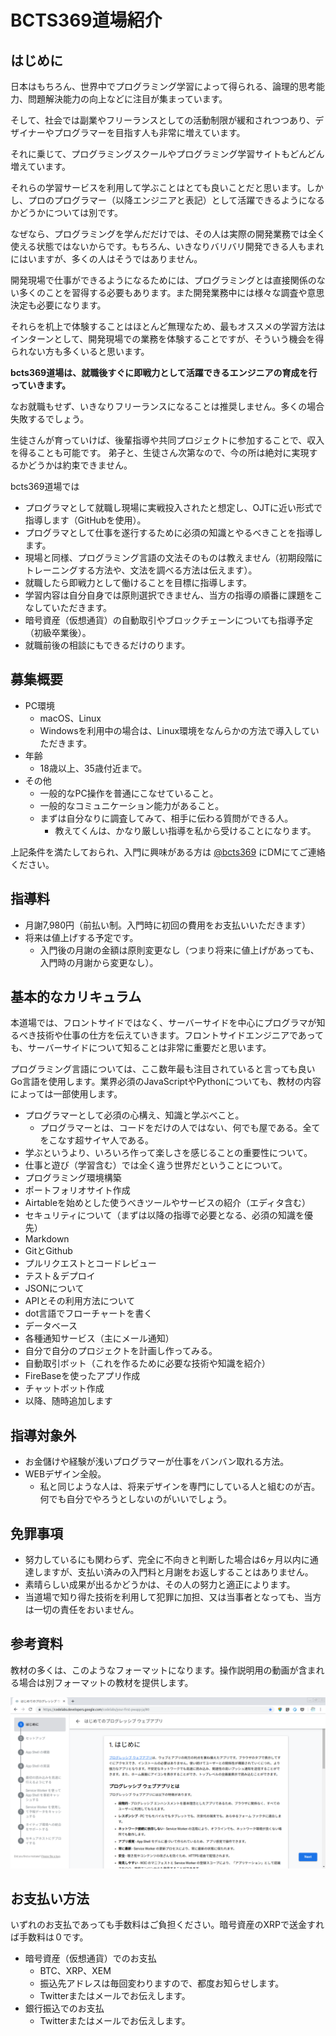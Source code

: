 # BCTS369道場紹介

## はじめに

日本はもちろん、世界中でプログラミング学習によって得られる、論理的思考能力、問題解決能力の向上などに注目が集まっています。

そして、社会では副業やフリーランスとしての活動制限が緩和されつつあり、デザイナーやプログラマーを目指す人も非常に増えています。

それに乗じて、プログラミングスクールやプログラミング学習サイトもどんどん増えています。

それらの学習サービスを利用して学ぶことはとても良いことだと思います。しかし、プロのプログラマー（以降エンジニアと表記）として活躍できるようになるかどうかについては別です。

なぜなら、プログラミングを学んだだけでは、その人は実際の開発業務では全く使える状態ではないからです。もちろん、いきなりバリバリ開発できる人もまれにはいますが、多くの人はそうではありません。

開発現場で仕事ができるようになるためには、プログラミングとは直接関係のない多くのことを習得する必要もあります。また開発業務中には様々な調査や意思決定も必要になります。

それらを机上で体験することはほとんど無理なため、最もオススメの学習方法はインターンとして、開発現場での業務を体験することですが、そういう機会を得られない方も多くいると思います。

**bcts369道場は、就職後すぐに即戦力として活躍できるエンジニアの育成を行っていきます。**

なお就職もせず、いきなりフリーランスになることは推奨しません。多くの場合失敗するでしょう。

生徒さんが育っていけば、後輩指導や共同プロジェクトに参加することで、収入を得ることも可能です。 弟子と、生徒さん次第なので、今の所は絶対に実現するかどうかは約束できません。


bcts369道場では

- プログラマとして就職し現場に実戦投入されたと想定し、OJTに近い形式で指導します（GitHubを使用）。
- プログラマとして仕事を遂行するために必須の知識とやるべきことを指導します。
- 現場と同様、プログラミング言語の文法そのものは教えません（初期段階にトレーニングする方法や、文法を調べる方法は伝えます）。
- 就職したら即戦力として働けることを目標に指導します。
- 学習内容は自分自身では原則選択できません、当方の指導の順番に課題をこなしていただきます。
- 暗号資産（仮想通貨）の自動取引やブロックチェーンについても指導予定（初級卒業後）。
- 就職前後の相談にもできるだけのります。

## 募集概要

- PC環境
  - macOS、Linux
  - Windowsを利用中の場合は、Linux環境をなんらかの方法で導入していただきます。
- 年齢
  - 18歳以上、35歳付近まで。
- その他
  - 一般的なPC操作を普通にこなせていること。
  - 一般的なコミュニケーション能力があること。
  - まずは自分なりに調査してみて、相手に伝わる質問ができる人。
    - 教えてくんは、かなり厳しい指導を私から受けることになります。

上記条件を満たしておられ、入門に興味がある方は [@bcts369](https://twitter.com/bcts369) にDMにてご連絡ください。

## 指導料

- 月謝7,980円（前払い制。入門時に初回の費用をお支払いいただきます）
- 将来は値上げする予定です。
  - 入門後の月謝の金額は原則変更なし（つまり将来に値上げがあっても、入門時の月謝から変更なし）。

## 基本的なカリキュラム

本道場では、フロントサイドではなく、サーバーサイドを中心にプログラマが知るべき技術や仕事の仕方を伝えていきます。フロントサイドエンジニアであっても、サーバーサイドについて知ることは非常に重要だと思います。

プログラミング言語については、ここ数年最も注目されていると言っても良いGo言語を使用します。業界必須のJavaScriptやPythonについても、教材の内容によっては一部使用します。

- プログラマーとして必須の心構え、知識と学ぶべこと。
  - プログラマーとは、コードをだけの人ではない、何でも屋である。全てをこなす超サイヤ人である。
- 学ぶというより、いろいろ作って楽しさを感じることの重要性について。
- 仕事と遊び（学習含む）では全く違う世界だということについて。
- プログラミング環境構築
- ポートフォリオサイト作成
- Airtableを始めとした使うべきツールやサービスの紹介（エディタ含む）
- セキュリティについて（まずは以降の指導で必要となる、必須の知識を優先）
- Markdown
- GitとGithub
- プルリクエストとコードレビュー
- テスト＆デプロイ
- JSONについて
- APIとその利用方法について
- dot言語でフローチャートを書く
- データベース
- 各種通知サービス（主にメール通知）
- 自分で自分のプロジェクトを計画し作ってみる。
- 自動取引ボット（これを作るために必要な技術や知識を紹介）
- FireBaseを使ったアプリ作成
- チャットボット作成
- 以降、随時追加します

## 指導対象外
- お金儲けや経験が浅いプログラマーが仕事をバンバン取れる方法。
- WEBデザイン全般。
  - 私と同じような人は、将来デザインを専門にしている人と組むのが吉。何でも自分でやろうとしないのがいいでしょう。

## 免罪事項
- 努力しているにも関わらず、完全に不向きと判断した場合は6ヶ月以内に通達しますが、支払い済みの入門料と月謝をお返しすることはありません。
- 素晴らしい成果が出るかどうかは、その人の努力と適正によります。
- 当道場で知り得た技術を利用して犯罪に加担、又は当事者となっても、当方は一切の責任をおいません。

## 参考資料

教材の多くは、このようなフォーマットになります。操作説明用の動画が含まれる場合は別フォーマットの教材を提供します。

![material](./images/material-example.png)

## お支払い方法

いずれのお支払であっても手数料はご負担ください。暗号資産のXRPで送金すれば手数料は０です。

- 暗号資産（仮想通貨）でのお支払
  - BTC、XRP、XEM
  - 振込先アドレスは毎回変わりますので、都度お知らせします。
  - Twitterまたはメールでお伝えします。
- 銀行振込でのお支払
  - Twitterまたはメールでお伝えします。
